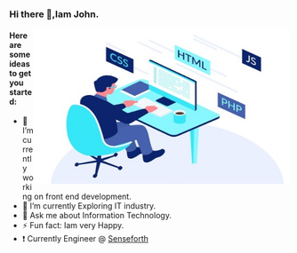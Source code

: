 ### Hi there 👋,Iam John.

<img align="right" alt="JPG" src="https://github.com/johnthomasgithub/johnthomasgithub/blob/main/co.jpg?raw=true" width="460" height="280" />

#### Here are some ideas to get you started:

- 🔭 I’m currently working on front end development.
- 🌱 I’m currently Exploring IT industry.
- 💬 Ask me about Information Technology.
- ⚡ Fun fact: Iam very Happy.
- ❗ Currently Engineer @ [Senseforth](https://codemagen.com/)
